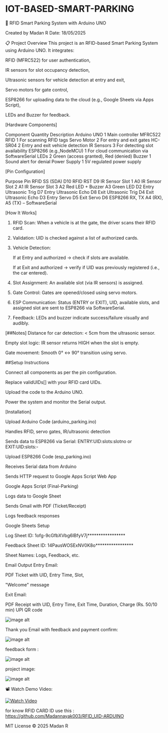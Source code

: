 # IOT-BASED-SMART-PARKING
🚗 RFID Smart Parking System with Arduino UNO

Created by Madan R
Date: 18/05/2025

📋 Project Overview
This project is an RFID-based Smart Parking System using Arduino UNO. It integrates:

RFID (MFRC522) for user authentication,

IR sensors for slot occupancy detection,

Ultrasonic sensors for vehicle detection at entry and exit,

Servo motors for gate control,

ESP8266 for uploading data to the cloud (e.g., Google Sheets via Apps Script),

LEDs and Buzzer for feedback.

[Hardware Components]

Component	              Quantity	               Description
Arduino UNO	              1                  	Main controller
MFRC522 RFID	             1                  	For scanning RFID tags
Servo Motor	              2                   For entry and exit gates
HC-SR04	                  2                   Entry and exit vehicle detection
IR Sensors	               3                   For detecting slot availability
ESP8266 (e.g.,NodeMCU) 	  1	                  For cloud communication via SoftwareSerial
LEDs	                     2	                  Green (access granted), Red (denied)
Buzzer	                   1	                  Sound alert for denial
Power Supply              1                	  5V regulated power supply


[Pin Configuration]
 
Purpose	                             Pin
RFID SS (SDA)                        D10
RFID RST	                            D9
IR Sensor Slot 1	                    A0
IR Sensor Slot 2	                    A1
IR Sensor Slot 3                    	A2
Red LED + Buzzer                    	A3
Green LED                            D2
Entry Ultrasonic Trig	               D7
Entry Ultrasonic Echo            	   D8
Exit Ultrasonic Trig	                D4
Exit Ultrasonic Echo	                D3
Entry Servo                      	   D5
Exit Servo	                          D6
ESP8266 RX, TX	                      A4 (RX), A5 (TX) – SoftwareSerial

[How It Works]

1. RFID Scan: When a vehicle is at the gate, the driver scans their RFID card.

2. Validation: UID is checked against a list of authorized cards.

3. Vehicle Detection:

     If at Entry and authorized → check if slots are available.

     If at Exit and authorized → verify if UID was previously registered (i.e., the car entered).

4. Slot Assignment: An available slot (via IR sensors) is assigned.

5. Gate Control: Gates are opened/closed using servo motors.

6. ESP Communication: Status (ENTRY or EXIT), UID, available slots, and assigned slot are sent to ESP8266 via SoftwareSerial.

7. Feedback: LEDs and buzzer indicate success/failure visually and audibly.

[##Notes]
Distance for car detection: < 5cm from the ultrasonic sensor.

Empty slot logic: IR sensor returns HIGH when the slot is empty.

Gate movement: Smooth 0° ↔ 90° transition using servo.

##Setup Instructions
 
Connect all components as per the pin configuration.

Replace validUIDs[] with your RFID card UIDs.

Upload the code to the Arduino UNO.

Power the system and monitor the Serial output.


[Installation]

Upload Arduino Code (arduino_parking.ino)

Handles RFID, servo gates, IR/ultrasonic detection

Sends data to ESP8266 via Serial: ENTRY:UID:slots:slotno or EXIT:UID:slots:-

Upload ESP8266 Code (esp_parking.ino)

Receives Serial data from Arduino

Sends HTTP request to Google Apps Script Web App

Google Apps Script (Final-Parking)

Logs data to Google Sheet

Sends Gmail with PDF (Ticket/Receipt)

Logs feedback responses

Google Sheets Setup

Log Sheet ID: 1ofg-9cGfbXVbg6lBfyV7j*****************

Feedback Sheet ID: 14PausWOSExNV0K8o*****************

Sheet Names: Logs, Feedback, etc.


Email Output
Entry Email:

PDF Ticket with UID, Entry Time, Slot,

"Welcome" message

Exit Email:

PDF Receipt with UID, Entry Time, Exit Time, Duration, Charge (Rs. 50/10 min) UPI QR code 

![image alt](https://github.com/Madannayak003/IOT-BASED-SMART-PARKING/blob/36fd43a7e48c4cca31b172fe9532ad7bb446c744/entry-exit-ticket.jpeg)

Thank you Email with feedback and payment confirm:

![image alt](https://github.com/Madannayak003/IOT-BASED-SMART-PARKING/blob/ce9e93f16c22ae97b4e38d72159a03016cac4adb/thank%20you%20mail.jpeg)

feedback form :

![image alt](https://github.com/Madannayak003/IOT-BASED-SMART-PARKING/blob/36fd43a7e48c4cca31b172fe9532ad7bb446c744/feedback-form.jpeg)

project image:

![image alt](https://github.com/Madannayak003/IOT-BASED-SMART-PARKING/blob/36fd43a7e48c4cca31b172fe9532ad7bb446c744/project-structure.jpeg)

📽️ Watch Demo Video:

[![Watch Video](https://img.icons8.com/color/96/youtube-play.png)](https://drive.google.com/file/d/10fCxwIr7GQCxG0gdvVvFNceyp6BNLXks/view?usp=drive_link)


for know RFID CARD ID use this : https://github.com/Madannayak003/RFID_UID-ARDUINO

MIT License © 2025 Madan R
